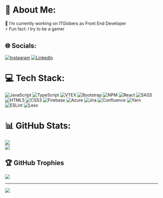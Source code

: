 # 💫 About Me:
🔭 I’m currently working on ITGlobers as Front End Developer<br>⚡ Fun fact: I try to be a gamer


## 🌐 Socials:
[![Instagram](https://img.shields.io/badge/Instagram-%23E4405F.svg?logo=Instagram&logoColor=white)](https://instagram.com/don_erguido/) [![LinkedIn](https://img.shields.io/badge/LinkedIn-%230077B5.svg?logo=linkedin&logoColor=white)](https://linkedin.com/in/guido-espinoza/) 

# 💻 Tech Stack:
![JavaScript](https://img.shields.io/badge/javascript-%23323330.svg?style=for-the-badge&logo=javascript&logoColor=%23F7DF1E) ![TypeScript](https://img.shields.io/badge/typescript-%23007ACC.svg?style=for-the-badge&logo=typescript&logoColor=white) ![VTEX](https://img.shields.io/badge/VTEX-ED125F?style=for-the-badge&logo=vtex&logoColor=white) ![Bootstrap](https://img.shields.io/badge/bootstrap-%23563D7C.svg?style=for-the-badge&logo=bootstrap&logoColor=white) ![NPM](https://img.shields.io/badge/NPM-%23000000.svg?style=for-the-badge&logo=npm&logoColor=white) ![React](https://img.shields.io/badge/react-%2320232a.svg?style=for-the-badge&logo=react&logoColor=%2361DAFB) ![SASS](https://img.shields.io/badge/SASS-hotpink.svg?style=for-the-badge&logo=SASS&logoColor=white) ![HTML5](https://img.shields.io/badge/html5-%23E34F26.svg?style=for-the-badge&logo=html5&logoColor=white) ![CSS3](https://img.shields.io/badge/css3-%231572B6.svg?style=for-the-badge&logo=css3&logoColor=white) ![Firebase](https://img.shields.io/badge/firebase-%23039BE5.svg?style=for-the-badge&logo=firebase) ![Azure](https://img.shields.io/badge/azure-%230072C6.svg?style=for-the-badge&logo=azure-devops&logoColor=white) ![Jira](https://img.shields.io/badge/jira-%230A0FFF.svg?style=for-the-badge&logo=jira&logoColor=white) ![Confluence](https://img.shields.io/badge/confluence-%23172BF4.svg?style=for-the-badge&logo=confluence&logoColor=white) ![Yarn](https://img.shields.io/badge/yarn-%232C8EBB.svg?style=for-the-badge&logo=yarn&logoColor=white) ![ESLint](https://img.shields.io/badge/ESLint-4B3263?style=for-the-badge&logo=eslint&logoColor=white) ![Less](https://img.shields.io/badge/less-2B4C80?style=for-the-badge&logo=less&logoColor=white)
# 📊 GitHub Stats:
<!-- ![](https://github-readme-stats.vercel.app/api?username=GuidoEspinoza&theme=dark&hide_border=false&include_all_commits=false&count_private=false)<br/> -->
![](https://github-readme-streak-stats.herokuapp.com/?user=GuidoEspinoza&theme=dark&hide_border=false)<br/>
![](https://github-readme-stats.vercel.app/api/top-langs/?username=GuidoEspinoza&theme=dark&hide_border=false&include_all_commits=false&count_private=false&layout=compact)

## 🏆 GitHub Trophies
![](https://github-profile-trophy.vercel.app/?username=GuidoEspinoza&theme=radical&no-frame=false&no-bg=true&margin-w=4)

---
[![](https://visitcount.itsvg.in/api?id=GuidoEspinoza&icon=0&color=0)](https://visitcount.itsvg.in)

<!-- Proudly created with GPRM ( https://gprm.itsvg.in ) -->
